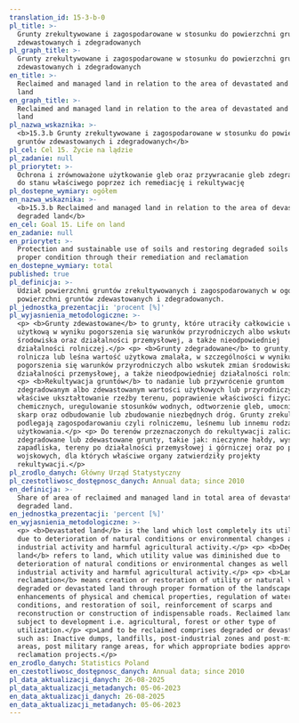 ```yaml
---
translation_id: 15-3-b-0
pl_title: >-
  Grunty zrekultywowane i zagospodarowane w stosunku do powierzchni gruntów
  zdewastowanych i zdegradowanych
pl_graph_title: >-
  Grunty zrekultywowane i zagospodarowane w stosunku do powierzchni gruntów
  zdewastowanych i zdegradowanych
en_title: >-
  Reclaimed and managed land in relation to the area of devastated and degraded
  land
en_graph_title: >-
  Reclaimed and managed land in relation to the area of devastated and degraded
  land
pl_nazwa_wskaznika: >-
  <b>15.3.b Grunty zrekultywowane i zagospodarowane w stosunku do powierzchni
  gruntów zdewastowanych i zdegradowanych</b>
pl_cel: Cel 15. Życie na lądzie
pl_zadanie: null
pl_priorytet: >-
  Ochrona i zrównoważone użytkowanie gleb oraz przywracanie gleb zdegradowanych
  do stanu właściwego poprzez ich remediację i rekultywację
pl_dostepne_wymiary: ogółem
en_nazwa_wskaznika: >-
  <b>15.3.b Reclaimed and managed land in relation to the area of devastated and
  degraded land</b>
en_cel: Goal 15. Life on land
en_zadanie: null
en_priorytet: >-
  Protection and sustainable use of soils and restoring degraded soils to their
  proper condition through their remediation and reclamation
en_dostepne_wymiary: total
published: true
pl_definicja: >-
  Udział powierzchni gruntów zrekultywowanych i zagospodarowanych w ogólnej
  powierzchni gruntów zdewastowanych i zdegradowanych.
pl_jednostka_prezentacji: 'procent [%]'
pl_wyjasnienia_metodologiczne: >-
  <p> <b>Grunty zdewastowane</b> to grunty, które utraciły całkowicie wartość
  użytkową w wyniku pogorszenia się warunków przyrodniczych albo wskutek zmian
  środowiska oraz działalności przemysłowej, a także nieodpowiedniej
  działalności rolniczej.</p> <p> <b>Grunty zdegradowane</b> to grunty, których
  rolnicza lub leśna wartość użytkowa zmalała, w szczególności w wyniku
  pogorszenia się warunków przyrodniczych albo wskutek zmian środowiska oraz
  działalności przemysłowej, a także nieodpowiedniej działalności rolniczej.</p>
  <p> <b>Rekultywacja gruntów</b> to nadanie lub przywrócenie gruntom
  zdegradowanym albo zdewastowanym wartości użytkowych lub przyrodniczych przez
  właściwe ukształtowanie rzeźby terenu, poprawienie właściwości fizycznych i
  chemicznych, uregulowanie stosunków wodnych, odtworzenie gleb, umocnienie
  skarp oraz odbudowanie lub zbudowanie niezbędnych dróg. Grunty zrekultywowane
  podlegają zagospodarowaniu czyli rolniczemu, leśnemu lub innemu rodzajowi
  użytkowania.</p> <p> Do terenów przeznaczonych do rekultywacji zalicza się
  zdegradowane lub zdewastowane grunty, takie jak: nieczynne hałdy, wysypiska,
  zapadliska, tereny po działalności przemysłowej i górniczej oraz po poligonach
  wojskowych, dla których właściwe organy zatwierdziły projekty
  rekultywacji.</p>
pl_zrodlo_danych: Główny Urząd Statystyczny
pl_czestotliwosc_dostępnosc_danych: Annual data; since 2010
en_definicja: >-
  Share of area of reclaimed and managed land in total area of devastated and
  degraded land.
en_jednostka_prezentacji: 'percent [%]'
en_wyjasnienia_metodologiczne: >-
  <p> <b>Devastated land</b> is the land which lost completely its utility value
  due to deterioration of natural conditions or environmental changes as well as
  industrial activity and harmful agricultural activity.</p> <p> <b>Degraded
  land</b> refers to land, which utility value was diminished due to
  deterioration of natural conditions or environmental changes as well as
  industrial activity and harmful agricultural activity.</p> <p> <b>Land
  reclamation</b> means creation or restoration of utility or natural value for
  degraded or devastated land through proper formation of the landscape,
  enhancements of physical and chemical properties, regulation of water
  conditions, and restoration of soil, reinforcement of scarps and
  reconstruction or construction of indispensable roads. Reclaimed land is
  subject to development i.e. agricultural, forest or other type of
  utilization.</p> <p>Land to be reclaimed comprises degraded or devastated land
  such as: Inactive dumps, landfills, post-industrial zones and post-mining
  areas, post military range areas, for which appropriate bodies approved land
  reclamation projects.</p>
en_zrodlo_danych: Statistics Poland
en_czestotliwosc_dostępnosc_danych: Annual data; since 2010
pl_data_aktualizacji_danych: 26-08-2025
pl_data_aktualizacji_metadanych: 05-06-2023
en_data_aktualizacji_danych: 26-08-2025
en_data_aktualizacji_metadanych: 05-06-2023
---
```

